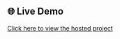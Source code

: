 ## 🌐 Live Demo

[Click here to view the hosted project](https://abhishek-singh-react-portfolio-site.vercel.app/)
